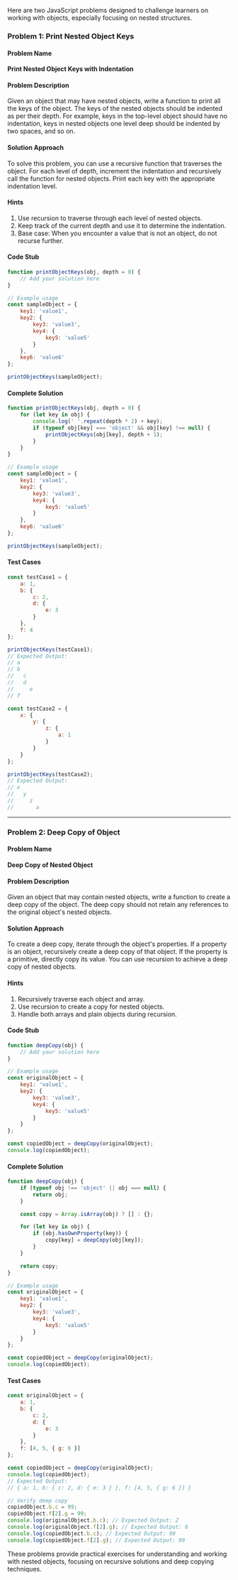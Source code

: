 Here are two JavaScript problems designed to challenge learners on working with objects, especially focusing on nested structures.

### Problem 1: Print Nested Object Keys

#### Problem Name
**Print Nested Object Keys with Indentation**

#### Problem Description
Given an object that may have nested objects, write a function to print all the keys of the object. The keys of the nested objects should be indented as per their depth. For example, keys in the top-level object should have no indentation, keys in nested objects one level deep should be indented by two spaces, and so on.

#### Solution Approach
To solve this problem, you can use a recursive function that traverses the object. For each level of depth, increment the indentation and recursively call the function for nested objects. Print each key with the appropriate indentation level.

#### Hints
1. Use recursion to traverse through each level of nested objects.
2. Keep track of the current depth and use it to determine the indentation.
3. Base case: When you encounter a value that is not an object, do not recurse further.

#### Code Stub
```javascript
function printObjectKeys(obj, depth = 0) {
    // Add your solution here
}

// Example usage
const sampleObject = {
    key1: 'value1',
    key2: {
        key3: 'value3',
        key4: {
            key5: 'value5'
        }
    },
    key6: 'value6'
};

printObjectKeys(sampleObject);
```

#### Complete Solution
```javascript
function printObjectKeys(obj, depth = 0) {
    for (let key in obj) {
        console.log(' '.repeat(depth * 2) + key);
        if (typeof obj[key] === 'object' && obj[key] !== null) {
            printObjectKeys(obj[key], depth + 1);
        }
    }
}

// Example usage
const sampleObject = {
    key1: 'value1',
    key2: {
        key3: 'value3',
        key4: {
            key5: 'value5'
        }
    },
    key6: 'value6'
};

printObjectKeys(sampleObject);
```

#### Test Cases
```javascript
const testCase1 = {
    a: 1,
    b: {
        c: 2,
        d: {
            e: 3
        }
    },
    f: 4
};

printObjectKeys(testCase1);
// Expected Output:
// a
// b
//   c
//   d
//     e
// f

const testCase2 = {
    x: {
        y: {
            z: {
                a: 1
            }
        }
    }
};

printObjectKeys(testCase2);
// Expected Output:
// x
//   y
//     z
//       a
```

---

### Problem 2: Deep Copy of Object

#### Problem Name
**Deep Copy of Nested Object**

#### Problem Description
Given an object that may contain nested objects, write a function to create a deep copy of the object. The deep copy should not retain any references to the original object's nested objects.

#### Solution Approach
To create a deep copy, iterate through the object's properties. If a property is an object, recursively create a deep copy of that object. If the property is a primitive, directly copy its value. You can use recursion to achieve a deep copy of nested objects.

#### Hints
1. Recursively traverse each object and array.
2. Use recursion to create a copy for nested objects.
3. Handle both arrays and plain objects during recursion.

#### Code Stub
```javascript
function deepCopy(obj) {
    // Add your solution here
}

// Example usage
const originalObject = {
    key1: 'value1',
    key2: {
        key3: 'value3',
        key4: {
            key5: 'value5'
        }
    }
};

const copiedObject = deepCopy(originalObject);
console.log(copiedObject);
```

#### Complete Solution
```javascript
function deepCopy(obj) {
    if (typeof obj !== 'object' || obj === null) {
        return obj;
    }

    const copy = Array.isArray(obj) ? [] : {};

    for (let key in obj) {
        if (obj.hasOwnProperty(key)) {
            copy[key] = deepCopy(obj[key]);
        }
    }

    return copy;
}

// Example usage
const originalObject = {
    key1: 'value1',
    key2: {
        key3: 'value3',
        key4: {
            key5: 'value5'
        }
    }
};

const copiedObject = deepCopy(originalObject);
console.log(copiedObject);
```

#### Test Cases
```javascript
const originalObject = {
    a: 1,
    b: {
        c: 2,
        d: {
            e: 3
        }
    },
    f: [4, 5, { g: 6 }]
};

const copiedObject = deepCopy(originalObject);
console.log(copiedObject);
// Expected Output: 
// { a: 1, b: { c: 2, d: { e: 3 } }, f: [4, 5, { g: 6 }] }

// Verify deep copy
copiedObject.b.c = 99;
copiedObject.f[2].g = 99;
console.log(originalObject.b.c); // Expected Output: 2
console.log(originalObject.f[2].g); // Expected Output: 6
console.log(copiedObject.b.c); // Expected Output: 99
console.log(copiedObject.f[2].g); // Expected Output: 99
```

These problems provide practical exercises for understanding and working with nested objects, focusing on recursive solutions and deep copying techniques.